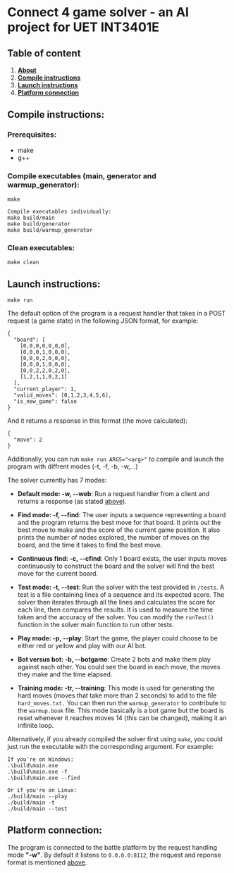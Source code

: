 <a id="about"></a>
# Connect 4 game solver - an AI project for UET INT3401E

## Table of content
1. [**About**](#about)
2. [**Compile instructions**](#compile)
3. [**Launch instructions**](#launch)
4. [**Platform connection**](#connection)

<a id="compile"></a>
## Compile instructions:

### Prerequisites:

- make
- g++

### Compile executables (main, generator and warmup_generator):

```
make

Compile executables individually:
make build/main
make build/generator
make build/warmup_generator
```

### Clean executables:

```
make clean
```

<a id="launch"></a>
## Launch instructions:

```
make run
```
<a id="json-format"></a>
The default option of the program is a request handler that takes in a POST request (a game state) in the following JSON format, for example:

```
{
  "board": [
    [0,0,0,0,0,0,0],
    [0,0,0,1,0,0,0],
    [0,0,0,2,0,0,0],
    [0,0,0,1,0,0,0],
    [0,0,2,2,0,2,0],
    [1,2,1,1,0,2,1]
  ],
  "current_player": 1,
  "valid_moves": [0,1,2,3,4,5,6],
  "is_new_game": false
}
```

And it returns a response in this format (the move calculated):

```
{
  "move": 2
}
```

Additionally, you can run ```make run ARGS="<arg>"``` to compile and launch the program with diffrent modes (-t, -f, -b, -w,...)

The solver currently has 7 modes:

- **Default mode: -w, --web**: Run a request handler from a client and returns a response (as stated [above](#json-format)).

- **Find mode: -f, --find**: The user inputs a sequence representing a board and the program returns the best move for that board. It prints out the best move to make and the score of the current game position. It also prints the number of nodes explored, the number of moves on the board, and the time it takes to find the best move.

- **Continuous find: -c, --cfind**: Only 1 board exists, the user inputs moves continuously to construct the board and the solver will find the best move for the current board.

- **Test mode: -t, --test**: Run the solver with the test provided in ```/tests```. A test is a file containing lines of a sequence and its expected score. The solver then iterates through all the lines and calculates the score for each line, then compares the results. It is used to measure the time taken and the accuracy of the solver. You can modify the ```runTest()``` function in the solver main function to run other tests.

- **Play mode: -p, --play**: Start the game, the player could choose to be either red or yellow and play with our AI bot.

- **Bot versus bot: -b, --botgame**: Create 2 bots and make them play against each other. You could see the board in each move, the moves they make and the time elapsed.

- **Training mode: -tr, --training**: This mode is used for generating the hard moves (moves that take more than 2 seconds) to add to the file ```hard_moves.txt.``` You can then run the ```warmup_generator``` to contribute to the ```warmup.book``` file. This mode basically is a bot game but the board is reset whenever it reaches moves 14 (this can be changed), making it an infinite loop.

Alternatively, if you already compiled the solver first using ```make```, you could just run the executable with the corresponding argument. For example:

```
If you're on Windows:
.\build\main.exe
.\build\main.exe -f
.\build\main.exe --find

Or if you're on Linux:
./build/main --play
./build/main -t
./build/main --test
```

<a id="connection"></a>
## Platform connection:

The program is connected to the battle platform by the request handling mode **"-w"**. By default it listens to ```0.0.0.0:8112```, the request and reponse format is mentioned [above](#json-format).